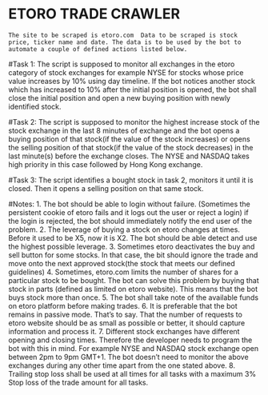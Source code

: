 # ETORO TRADE CRAWLER
	The site to be scraped is etoro.com  Data to be scraped is stock price, ticker name and date. The data is to be used by the bot to automate a couple of defined actions listed below.

#Task 1:
	The script is supposed to monitor all exchanges in the etoro category of stock exchanges for example NYSE for stocks whose price value increases by 10% using day timeline. If the bot notices another stock which has increased to 10% after the initial position is opened, the bot shall close the initial position and open a new buying position with newly identified stock.

#Task 2:
	The script is supposed to monitor the highest increase stock of the stock exchange in the last 8 minutes of exchange and the bot opens a buying position of that stock(if the value of the stock increases) or opens the selling position of that stock(if the value of the stock decreases)  in the last minute(s) before the exchange closes. The NYSE and NASDAQ takes high priority in this case followed by Hong Kong exchange.

#Task 3:
	The script identifies a bought stock in task 2, monitors it until it is closed. Then it opens a selling position on that same stock.


#Notes:
    1. The bot should be able to login without failure. (Sometimes the persistent cookie of etoro fails and it logs out the user or reject a login) if the login is rejected, the bot should immediately notify the end user of the problem.
    2. The leverage of buying a stock on etoro changes at times. Before it used to be X5, now it is X2. The bot should be able detect and use the highest possible leverage.
    3. Sometimes etoro deactivates the buy and sell button for some stocks. In that case, the bit should ignore the trade and move onto the next approved stock(the stock that meets our defined guidelines)
    4. Sometimes, etoro.com limits the number of shares for a particular stock to be bought. The bot can solve this problem by buying that stock in parts (defined as limited on etoro website). This means that the bot buys stock more than once.
    5. The bot shall take note of the available funds on etoro platform before making trades.
    6. It is preferable that the bot remains in passive mode. That’s to say. That the number of requests to etoro website should be as small as possible or better, it should capture information and process it.
    7. Different stock exchanges have different opening and closing times. Therefore the developer needs to program the bot with this in mind. For example NYSE and NASDAQ stock exchange open between 2pm to 9pm GMT+1. The bot doesn’t need to monitor the above exchanges during any other time apart from the one stated above.
    8. Trailing stop loss shall be used at all times for all tasks with a maximum 3% Stop loss of the trade amount for all tasks.
